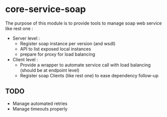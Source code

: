 core-service-soap
======================

The purpose of this module is to provide tools to manage soap web service like rest one :
* Server level :
     * Register soap instance per version (and wsdl)
     * API to list exposed local instances
     * prepare for proxy for load balancing
* Client level :
     * Provide a wrapper to automate service call with load balancing (should be at endpoint level)
     * Register soap Clients (like rest one) to ease dependency follow-up

TODO
--------------------------
- Manage automated retries
- Manage timeouts properly
